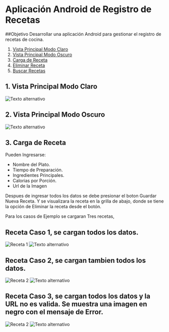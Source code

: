 # Aplicación Android de Registro de Recetas

##Objetivo
Desarrollar una aplicación Android para gestionar el registro de recetas de cocina.

1. [Vista Principal Modo Claro](#dVista-Principal-Modo-Claro)
2. [Vista Principal Modo Oscuro](#dVista-Principal-Modo-Oscuro)
3. [Carga de Receta](#Carga-de-Receta)
4. [Eliminar Receta](#Eliminar-Receta)
5. [Buscar Recetas](#Buscar-Recetas)

## 1. Vista Principal Modo Claro

![Texto alternativo](Imagenes/Img_1.jpg)

## 2. Vista Principal Modo Oscuro

![Texto alternativo](Imagenes/Img_2.jpg)

## 3. Carga de Receta
Pueden Ingresarse:
  - Nombre del Plato.
  - Tiempo de Preparación.
  - Ingredientes Principales.
  - Calorias por Porción.
  - Url de la Imagen

Despues de ingresar todos los datos se debe presionar el boton Guardar Nueva Receta. Y se visualizara la receta en la grilla de abajo, donde se tiene la opción de Eliminar la receta desde el botón.

Para los casos de Ejemplo se cargaran Tres recetas, 

## Receta Caso 1, se cargan todos los datos.

![Receta 1](Imagenes/Img_3.jpg)
![Texto alternativo](Imagenes/img_4.jpg)

## Receta Caso 2, se cargan tambien todos los datos.
![Receta 2](Imagenes/Img_10.jpg)
![Texto alternativo](Imagenes/Img_6.jpg)


## Receta Caso 3, se cargan todos los datos y la URL no es valida. Se muestra una imagen en negro con el mensaje de Error.

![Receta 2](Imagenes/Img_5.jpg)
![Texto alternativo](Imagenes/Img_7.jpg)

